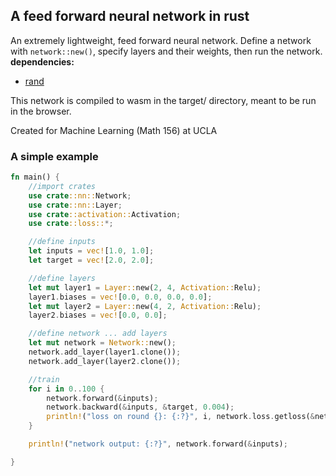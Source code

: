 
## A feed forward neural network in rust

An extremely lightweight, feed forward neural network. Define a network with ```network::new()```, specify layers and their weights, then run the network.  
**dependencies:**
- [rand](https://crates.io/crates/rand)

This network is compiled to wasm in the target/ directory, meant to be run in the browser. 

Created for Machine Learning (Math 156) at UCLA

### A simple example

```rust
fn main() { 
    //import crates   
    use crate::nn::Network;
    use crate::nn::Layer;
    use crate::activation::Activation;
    use crate::loss::*;

    //define inputs
    let inputs = vec![1.0, 1.0];
    let target = vec![2.0, 2.0];

    //define layers
    let mut layer1 = Layer::new(2, 4, Activation::Relu);
    layer1.biases = vec![0.0, 0.0, 0.0, 0.0];
    let mut layer2 = Layer::new(4, 2, Activation::Relu);
    layer2.biases = vec![0.0, 0.0];

    //define network ... add layers
    let mut network = Network::new();
    network.add_layer(layer1.clone());
    network.add_layer(layer2.clone());

    //train
    for i in 0..100 {
        network.forward(&inputs);
        network.backward(&inputs, &target, 0.004);
        println!("loss on round {}: {:?}", i, network.loss.getloss(&network.layers[1].activationdata, &target));
    }

    println!("network output: {:?}", network.forward(&inputs);

}
```

